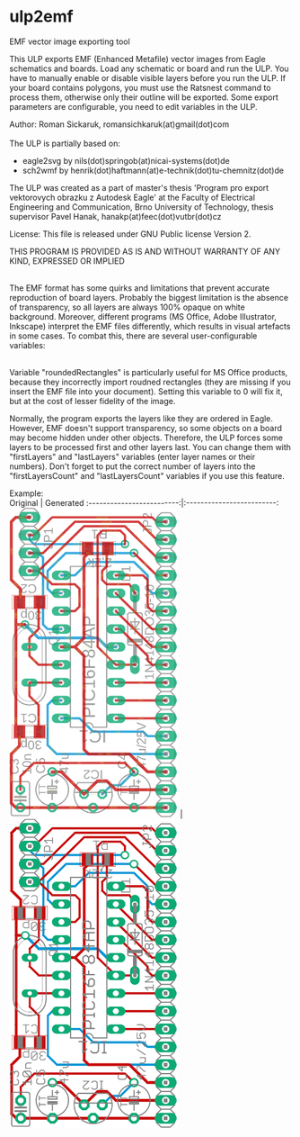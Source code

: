 # ulp2emf
EMF vector image exporting tool
<p>
This ULP exports EMF (Enhanced Metafile) vector images from Eagle schematics and boards.
Load any schematic or board and run the ULP. You have to manually enable or disable visible layers
before you run the ULP. If your board contains polygons, you must use the Ratsnest command 
to process them, otherwise only their outline will be exported. 
Some export parameters are configurable, you need to edit variables in the ULP.
<p>
<author>Author: Roman Sickaruk, romansichkaruk(at)gmail(dot)com<br><br>
The ULP is partially based on: <ul>
<li>eagle2svg by nils(dot)springob(at)nicai-systems(dot)de</li>
<li>sch2wmf by henrik(dot)haftmann(at)e-technik(dot)tu-chemnitz(dot)de</li>
</ul><p>
The ULP was created as a part of master's thesis 'Program pro export vektorovych obrazku z Autodesk Eagle' 
at the Faculty of Electrical Engineering and Communication, Brno University of Technology, 
thesis supervisor Pavel Hanak, hanakp(at)feec(dot)vutbr(dot)cz
<br>

<p>
  License: This file is released under GNU Public license Version 2. 
<p>

<p> THIS PROGRAM IS PROVIDED AS IS AND WITHOUT WARRANTY OF ANY KIND, EXPRESSED OR IMPLIED <p>

<br> The EMF format has some quirks and limitations that prevent accurate reproduction of board layers. Probably the biggest limitation is the absence of transparency, so all layers are 
always 100% opaque on white background. Moreover, different programs (MS Office, Adobe Illustrator, Inkscape) interpret the EMF files differently, which results in visual artefacts in some cases.
To combat this, there are several user-configurable variables:

<br> Variable "roundedRectangles" is particularly useful for MS Office products, because they incorrectly import roudned rectangles (they are missing if you insert the EMF file into your document).
Setting this variable to 0 will fix it, but at the cost of lesser fidelity of the image.

Normally, the program exports the layers like they are ordered in Eagle. However, EMF doesn't support transparency, so some objects on a board may become hidden under other objects. Therefore, the ULP forces some layers to be processed first and other layers last. You can change them with "firstLayers" and "lastLayers" variables (enter layer names or their numbers).
Don't forget to put the correct number of layers into the "firstLayersCount" and "lastLayersCount" variables if you use this feature.

Example: <br>
Original           |  Generated
:-------------------------:|:-------------------------:
<img src="https://github.com/RomanSichkaruk/ulp2emf/blob/master/demo2.png" width="300" height="550" />   |  <img src="https://github.com/RomanSichkaruk/ulp2emf/blob/master/demo2g-1.png" width="300" height="550" />


